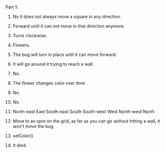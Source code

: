 Part 1:
1. No it does not always move a square in any direction.
2. Forward until it can not move in that direction anymore.
3. Turns clockwise.
4. Flowers.
5. The bug will turn in place until it can move forward.
6. It will go around it trying to reach a wall.
7. No.
8. The flower changes color over time.
9. No.
10. No.

1. North-east
	 East
	 South-east
	 South
	 South-west
	 West
	 North-west
	 North
2. Move to an spot on the grid, as far as you can go without hitting a wall, it won't move the bug.
3. setColor()
4. It died.
